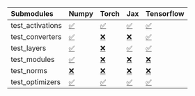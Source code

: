 | Submodules       | Numpy                                                                                                                           | Torch                                                                                                                           | Jax                                                                                                                             | Tensorflow                                                                                                                      |
|:-----------------|:--------------------------------------------------------------------------------------------------------------------------------|:--------------------------------------------------------------------------------------------------------------------------------|:--------------------------------------------------------------------------------------------------------------------------------|:--------------------------------------------------------------------------------------------------------------------------------|
| test_activations | <a href="https://github.com/unifyai/ivy/runs/7819446547?check_suite_focus=true" rel="noopener noreferrer" target="_blank">✅</a> | <a href="https://github.com/unifyai/ivy/runs/7819447080?check_suite_focus=true" rel="noopener noreferrer" target="_blank">✅</a> | <a href="https://github.com/unifyai/ivy/runs/7819447452?check_suite_focus=true" rel="noopener noreferrer" target="_blank">✅</a> | <a href="https://github.com/unifyai/ivy/runs/7819447768?check_suite_focus=true" rel="noopener noreferrer" target="_blank">✅</a> |
| test_converters  | <a href="https://github.com/unifyai/ivy/runs/7819446649?check_suite_focus=true" rel="noopener noreferrer" target="_blank">✅</a> | <a href="https://github.com/unifyai/ivy/runs/7819447178?check_suite_focus=true" rel="noopener noreferrer" target="_blank">❌</a> | <a href="https://github.com/unifyai/ivy/runs/7819447487?check_suite_focus=true" rel="noopener noreferrer" target="_blank">❌</a> | <a href="https://github.com/unifyai/ivy/runs/7819447835?check_suite_focus=true" rel="noopener noreferrer" target="_blank">✅</a> |
| test_layers      | <a href="https://github.com/unifyai/ivy/runs/7819446743?check_suite_focus=true" rel="noopener noreferrer" target="_blank">✅</a> | <a href="https://github.com/unifyai/ivy/runs/7819447244?check_suite_focus=true" rel="noopener noreferrer" target="_blank">❌</a> | <a href="https://github.com/unifyai/ivy/runs/7819447532?check_suite_focus=true" rel="noopener noreferrer" target="_blank">✅</a> | <a href="https://github.com/unifyai/ivy/runs/7819447893?check_suite_focus=true" rel="noopener noreferrer" target="_blank">✅</a> |
| test_modules     | <a href="https://github.com/unifyai/ivy/runs/7819446817?check_suite_focus=true" rel="noopener noreferrer" target="_blank">✅</a> | <a href="https://github.com/unifyai/ivy/runs/7819447291?check_suite_focus=true" rel="noopener noreferrer" target="_blank">❌</a> | <a href="https://github.com/unifyai/ivy/runs/7819447568?check_suite_focus=true" rel="noopener noreferrer" target="_blank">❌</a> | <a href="https://github.com/unifyai/ivy/runs/7819447960?check_suite_focus=true" rel="noopener noreferrer" target="_blank">❌</a> |
| test_norms       | <a href="https://github.com/unifyai/ivy/runs/7819446897?check_suite_focus=true" rel="noopener noreferrer" target="_blank">❌</a> | <a href="https://github.com/unifyai/ivy/runs/7819447348?check_suite_focus=true" rel="noopener noreferrer" target="_blank">❌</a> | <a href="https://github.com/unifyai/ivy/runs/7819447628?check_suite_focus=true" rel="noopener noreferrer" target="_blank">❌</a> | <a href="https://github.com/unifyai/ivy/runs/7819448037?check_suite_focus=true" rel="noopener noreferrer" target="_blank">❌</a> |
| test_optimizers  | <a href="https://github.com/unifyai/ivy/runs/7819446996?check_suite_focus=true" rel="noopener noreferrer" target="_blank">✅</a> | <a href="https://github.com/unifyai/ivy/runs/7819447410?check_suite_focus=true" rel="noopener noreferrer" target="_blank">✅</a> | <a href="https://github.com/unifyai/ivy/runs/7819447682?check_suite_focus=true" rel="noopener noreferrer" target="_blank">✅</a> | <a href="https://github.com/unifyai/ivy/runs/7819448097?check_suite_focus=true" rel="noopener noreferrer" target="_blank">✅</a> |